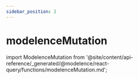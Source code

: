 ```yaml
---
sidebar_position: 2
---
```


# modelenceMutation

import ModelenceMutation from '@site/content/api-reference/_generated/@modelence/react-query/functions/modelenceMutation.md';

<ModelenceMutation /> 
